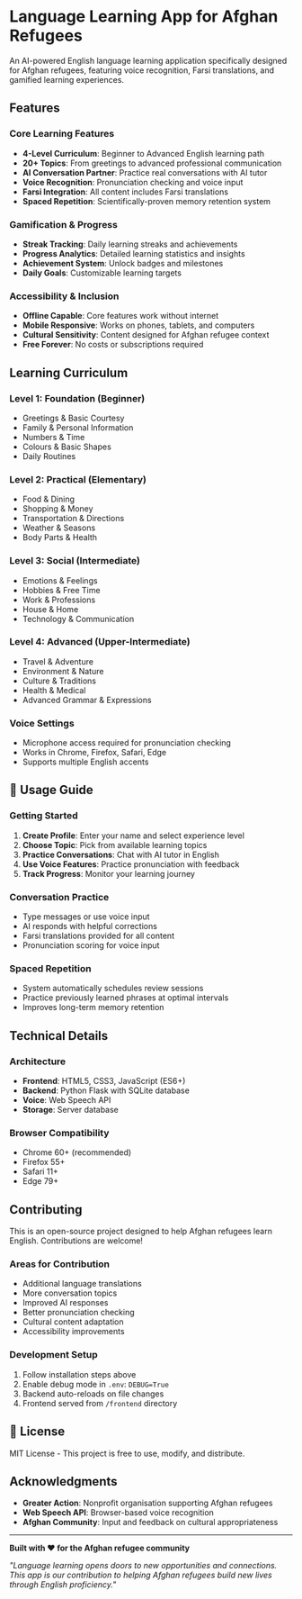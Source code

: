 # Language Learning App for Afghan Refugees

An AI-powered English language learning application specifically designed for Afghan refugees, featuring voice recognition, Farsi translations, and gamified learning experiences.

## Features

### Core Learning Features
- **4-Level Curriculum**: Beginner to Advanced English learning path
- **20+ Topics**: From greetings to advanced professional communication
- **AI Conversation Partner**: Practice real conversations with AI tutor
- **Voice Recognition**: Pronunciation checking and voice input
- **Farsi Integration**: All content includes Farsi translations
- **Spaced Repetition**: Scientifically-proven memory retention system

### Gamification & Progress
- **Streak Tracking**: Daily learning streaks and achievements
- **Progress Analytics**: Detailed learning statistics and insights
- **Achievement System**: Unlock badges and milestones
- **Daily Goals**: Customizable learning targets

### Accessibility & Inclusion
- **Offline Capable**: Core features work without internet
- **Mobile Responsive**: Works on phones, tablets, and computers
- **Cultural Sensitivity**: Content designed for Afghan refugee context
- **Free Forever**: No costs or subscriptions required

## Learning Curriculum

### Level 1: Foundation (Beginner)
- Greetings & Basic Courtesy
- Family & Personal Information
- Numbers & Time
- Colours & Basic Shapes
- Daily Routines

### Level 2: Practical (Elementary)
- Food & Dining
- Shopping & Money
- Transportation & Directions
- Weather & Seasons
- Body Parts & Health

### Level 3: Social (Intermediate)
- Emotions & Feelings
- Hobbies & Free Time
- Work & Professions
- House & Home
- Technology & Communication

### Level 4: Advanced (Upper-Intermediate)
- Travel & Adventure
- Environment & Nature
- Culture & Traditions
- Health & Medical
- Advanced Grammar & Expressions

### Voice Settings
- Microphone access required for pronunciation checking
- Works in Chrome, Firefox, Safari, Edge
- Supports multiple English accents

## 📱 Usage Guide

### Getting Started
1. **Create Profile**: Enter your name and select experience level
2. **Choose Topic**: Pick from available learning topics
3. **Practice Conversations**: Chat with AI tutor in English
4. **Use Voice Features**: Practice pronunciation with feedback
5. **Track Progress**: Monitor your learning journey

### Conversation Practice
- Type messages or use voice input
- AI responds with helpful corrections
- Farsi translations provided for all content
- Pronunciation scoring for voice input

### Spaced Repetition
- System automatically schedules review sessions
- Practice previously learned phrases at optimal intervals
- Improves long-term memory retention

## Technical Details

### Architecture
- **Frontend**: HTML5, CSS3, JavaScript (ES6+)
- **Backend**: Python Flask with SQLite database
- **Voice**: Web Speech API
- **Storage**: Server database

### Browser Compatibility
- Chrome 60+ (recommended)
- Firefox 55+
- Safari 11+
- Edge 79+

## Contributing

This is an open-source project designed to help Afghan refugees learn English. Contributions are welcome!

### Areas for Contribution
- Additional language translations
- More conversation topics
- Improved AI responses
- Better pronunciation checking
- Cultural content adaptation
- Accessibility improvements

### Development Setup
1. Follow installation steps above
2. Enable debug mode in `.env`: `DEBUG=True`
3. Backend auto-reloads on file changes
4. Frontend served from `/frontend` directory

## 📄 License

MIT License - This project is free to use, modify, and distribute.

## Acknowledgments

- **Greater Action**: Nonprofit organisation supporting Afghan refugees
- **Web Speech API**: Browser-based voice recognition
- **Afghan Community**: Input and feedback on cultural appropriateness

---

**Built with ❤️ for the Afghan refugee community**

*"Language learning opens doors to new opportunities and connections. This app is our contribution to helping Afghan refugees build new lives through English proficiency."*
